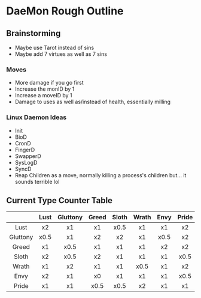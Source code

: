# DaeMon Rough Outline

## Brainstorming
- Maybe use Tarot instead of sins
- Maybe add 7 virtues as well as 7 sins

### Moves
- More damage if you go first
- Increase the monID by 1
- Increase a moveID by 1
- Damage to uses as well as/instead of health, essentially milling

### Linux Daemon Ideas
 - Init
 - BioD
 - CronD
 - FingerD
 - SwapperD
 - SysLogD
 - SyncD
 - Reap Children as a move, normally killing a process's children but... it sounds terrible lol

## Current Type Counter Table
|           | Lust  | Gluttony  | Greed | Sloth | Wrath | Envy  | Pride |
| :--:      | :---: | :------:  | :---: | :---: | :---: | :---: | :---: |
|Lust       | x2    | x1        | x1    | x0.5  | x1    | x1    | x2    |
|Gluttony   | x0.5  | x1        | x2    | x2    | x1    | x0.5  | x2    |
|Greed      | x1    | x0.5      | x1    | x1    | x1    | x2    | x2    |
|Sloth      | x2    | x0.5      | x2    | x1    | x1    | x1    | x0.5  |
|Wrath      | x1    | x2        | x1    | x1    | x0.5  | x1    | x2    |
|Envy       | x2    | x1        | x0    | x1    | x1    | x1    | x0.5  |
|Pride      | x1    | x1        | x0.5  | x0.5  | x2    | x1    | x1    |
